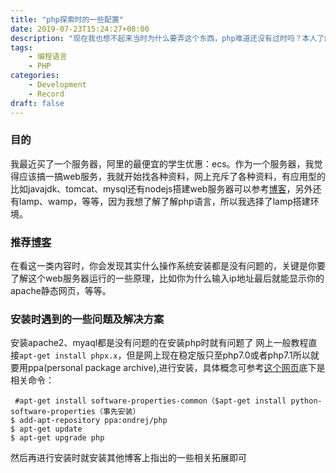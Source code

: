```yaml
---
title: "php探索时的一些配置"
date: 2019-07-23T15:24:27+08:00
description: "现在我也想不起来当时为什么要弄这个东西，php难道还没有过时吗？本人了解的很少，但是在信息综合实践课上使用过一些语法，感觉这个语言很不好用"
tags: 
    - 编程语言
    - PHP
categories:
    - Development
    - Record
draft: false
---
```


### 目的

我最近买了一个服务器，阿里的最便宜的学生优惠：ecs。作为一个服务器，我觉得应该搞一搞web服务，我就开始找各种资料，网上充斥了各种资料，有应用型的比如javajdk、tomcat、mysql还有nodejs搭建web服务器可以参考[博客](https://www.jianshu.com/p/a05835de5853 "nodejs搭建服务器")，另外还有lamp、wamp，等等，因为我想了解了解php语言，所以我选择了lamp搭建环境。

<!-- more -->

### 推荐[博客](https://blog.csdn.net/sdkdlwk/article/details/79839962 "搭建Ubuntu lamp")

在看这一类内容时，你会发现其实什么操作系统安装都是没有问题的，关键是你要了解这个web服务器运行的一些原理，比如你为什么输入ip地址最后就能显示你的apache静态网页，等等。

### 安装时遇到的一些问题及解决方案

安装apache2、myaql都是没有问题的在安装php时就有问题了
网上一般教程直接`apt-get install phpx.x`，但是网上现在稳定版只至php7.0或者php7.1所以就要用ppa(personal package archive),进行安装，具体概念可参考[这个网页](https://itsfoss.com/ppa-guide/ "ppa 指导")底下是相关命令：

```
 #apt-get install software-properties-common（$apt-get install python-software-properties（事先安装）
$ add-apt-repository ppa:ondrej/php
$ apt-get update
$ apt-get upgrade php
```

然后再进行安装时就安装其他博客上指出的一些相关拓展即可
